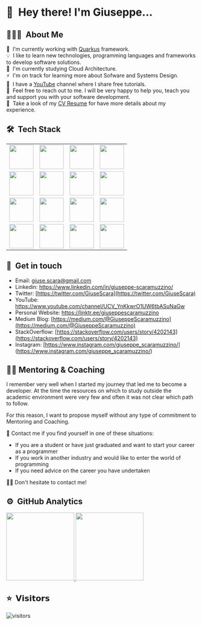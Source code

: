 
# 👋 &nbsp;Hey there! I'm Giuseppe...

## 👨🏻‍💻 &nbsp;About Me
🔭 &nbsp;I’m currently working with [Quarkus](https://quarkus.io/) framework. \
💡 &nbsp;I like to learn new technologies, programming languages and frameworks to develop software solutions.\
🌱 &nbsp;I'm currently studying Cloud Architecture.\
⚡ &nbsp;I'm on track for learning more about Sofware and Systems Design.\
🎥 &nbsp;I have a [YouTube](https://www.youtube.com/channel/UCV_YnKkwrO1UW6tbASuNaGw) channel where I share free tutorials. \
💬 &nbsp;Feel free to reach out to me. I will be very happy to help you, teach you and support you with your software development.\
📄 &nbsp;Take a look of my [CV Resume](https://drive.google.com/drive/folders/1xy70EK_P1tYi63BS11wNPyE7t5xooh-O?usp=sharing) for have more details about my experience.

## 🛠️ &nbsp;Tech Stack
<table>
  <tbody>
    <tr valign="top">
      <td width="25%" align="center">
        <img height="64px" src="https://cdn.svgporn.com/logos/html-5.svg">
      </td>
      <td width="25%" align="center">
        <img height="64px" src="https://cdn.svgporn.com/logos/css-3.svg">
      </td>
      <td width="25%" align="center">
        <img height="64px" src="https://cdn.svgporn.com/logos/javascript.svg">
      </td>
      <td width="25%" align="center">
        <img height="64px" src="https://cdn.svgporn.com/logos/angular.svg">
      </td>
     </tr>
     <tr valign="top">
      <td width="25%" align="center">
        <img height="64px" src="https://cdn.svgporn.com/logos/less.svg">
      </td>
      <td width="25%" align="center">
        <img height="64px" src="https://cdn.svgporn.com/logos/sass.svg">
      </td>
      <td width="25%" align="center">
        <img height="64px" src="https://cdn.svgporn.com/logos/webpack.svg">
      </td>
        <td width="25%" align="center">
        <img height="64px" src="https://cdn.svgporn.com/logos/git-icon.svg">
      </td>
    </tr>
    <tr valign="top">
      <td width="25%" align="center">
        <img height="64px" src="https://cdn.svgporn.com/logos/visual-studio-code.svg">
      </td>
      <td width="25%" align="center">
        <img height="64px" src="https://cdn.svgporn.com/logos/java.svg">
      </td>
      <td width="25%" align="center">
        <img height="64px" src="https://cdn.svgporn.com/logos/google-developers-icon.svg">
      </td>
      <td width="25%" align="center">
        <img height="64px" src="https://cdn.svgporn.com/logos/docker-icon.svg">
      </td>
    </tr>
    <tr valign="top">
      <td width="25%" align="center">
        <img height="64px" src="https://cdn.svgporn.com/logos/nodejs-icon.svg">
      </td>
      <td width="25%" align="center">
        <img height="64px" src="https://cdn.svgporn.com/logos/bitbucket.svg">
      </td>
      <td width="25%" align="center">
        <img height="64px" src="https://cdn.svgporn.com/logos/postgresql.svg">
      </td>
      <td width="25%" align="center">
        <img height="64px" src="https://cdn.svgporn.com/logos/jetbrains.svg">
      </td>
    </tr>
  </tbody>
</table>

## 💌 &nbsp;Get in touch
- Email: giuse.scara@gmail.com
- Linkedin: https://www.linkedin.com/in/giuseppe-scaramuzzino/
- Twitter: [https://twitter.com/GiuseScara](https://twitter.com/GiuseScara)
- YouTube: https://www.youtube.com/channel/UCV_YnKkwrO1UW6tbASuNaGw
- Personal Website: https://linktr.ee/giuseppescaramuzzino
- Medium Blog: [https://medium.com/@GiuseppeScaramuzzino](https://medium.com/@GiuseppeScaramuzzino)
- StackOverflow: [https://stackoverflow.com/users/story/4202143](https://stackoverflow.com/users/story/4202143)
- Instagram: [https://www.instagram.com/giuseppe_scaramuzzino/] (https://www.instagram.com/giuseppe_scaramuzzino/)

## 🧑‍💻 Mentoring & Coaching

I remember very well when I started my journey that led me to become a developer.
At the time the resources on which to study outside the academic environment were very few and often it was not clear which path to follow.

For this reason, I want to propose myself without any type of commitment to Mentoring and Coaching.

📧  Contact me if you find yourself in one of these situations:

- If you are a student or have just graduated and want to start your career as a programmer
- If you work in another industry and would like to enter the world of programming
- If you need advice on the career you have undertaken

✍🏻 Don't hesitate to contact me!

## ⚙️ &nbsp;GitHub Analytics
<p>
<a href="https://github.com/GiuseppeScaramuzzino">
  <img height="180em" src="https://github-readme-stats-eight-theta.vercel.app/api?username=GiuseppeScaramuzzino&show_icons=true&theme=vue-dark&include_all_commits=true&count_private=true" />
  <img height="180em" src="https://github-readme-stats-eight-theta.vercel.app/api/top-langs/?username=GiuseppeScaramuzzino&layout=compact&theme=vue-dark" />
</a>
</p>

## ⭐️ &nbsp;𝗩𝗶𝘀𝗶𝘁𝗼𝗿𝘀

![visitors](https://visitor-badge.glitch.me/badge?page_id=giuseppescaramuzzino)

<!--
**GiuseppeScaramuzzino/GiuseppeScaramuzzino** is a ✨ _special_ ✨ repository because its `README.md` (this file) appears on your GitHub profile.

Here are some ideas to get you started:

- 🔭 I’m currently working on ...
- 🌱 I’m currently learning ...
- 👯 I’m looking to collaborate on ...
- 🤔 I’m looking for help with ...
- 💬 Ask me about ...
- 📫 How to reach me: ...
- 😄 Pronouns: ...
- ⚡ Fun fact: ...
-->
